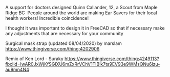 A support for doctors designed Quinn Callander, 12, a Scout from Maple Ridge BC
 People around the world are making Ear Savers for their local health workers! Incredible coincidence!

I thought it was important to design it in FreeCAD so that if necessary make any adjustments that are necessary for your community


Surgical mask strap (updated 08/04/2020) by marslam 
https://www.thingiverse.com/thing:4202906


Remix of Ken Lord - Suraky
https://www.thingiverse.com/thing:4249113?fbclid=IwAR0JxWjKfSGlXU6mZxRrVChV1TlBik7ts9EV93e9WMsQNu6lzu-au9mn4N4
